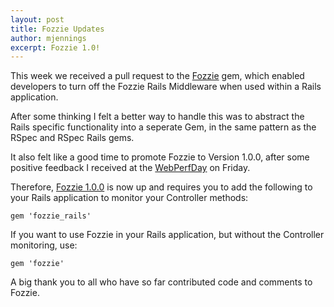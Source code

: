```yaml
---
layout: post
title: Fozzie Updates
author: mjennings
excerpt: Fozzie 1.0!
---
```


This week we received a pull request to the [Fozzie](https://github.com/lonelyplanet/fozzie) gem, which enabled developers to turn off the Fozzie Rails Middleware when used within a Rails application.

After some thinking I felt a better way to handle this was to abstract the Rails specific functionality into a seperate Gem, in the same pattern as the RSpec and RSpec Rails gems.

It also felt like a good time to promote Fozzie to Version 1.0.0, after some positive feedback I received at the [WebPerfDay](http://www.meetup.com/London-Web-Performance-Group/events/67296732/) on Friday.

Therefore, [Fozzie 1.0.0](http://rubygems.org/gems/fozzie/versions/1.0.0) is now up and requires you to add the following to your Rails application to monitor your Controller methods:

`gem 'fozzie_rails'`

If you want to use Fozzie in your Rails application, but without the Controller monitoring, use:

`gem 'fozzie'`

A big thank you to all who have so far contributed code and comments to Fozzie.
